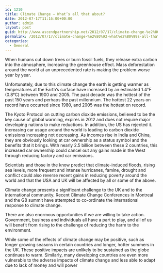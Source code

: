 ```yaml
---
id: 1210
title: Climate Change – What’s all that about?
date: 2012-07-17T11:16:00+00:00
author: admin
layout: post
guid: http://www.ascendpartnership.net/2012/07/17/climate-change-%e2%80%93-what%e2%80%99s-all-that-about/
permalink: /2012/07/17/climate-change-%e2%80%93-what%e2%80%99s-all-that-about/
categories:
  - General
---
```

When humans cut down trees or burn fossil fuels, they release extra carbon into the atmosphere, increasing the greenhouse effect. Mass deforestation around the world at an unprecedented rate is making the problem worse year by year.

Unfortunately, due to this climate change the earth is getting warmer as temperatures at the Earth&#8217;s surface have increased by an estimated 1.4°F (0.8°C) between 1900 and 2005. The past decade was the hottest of the past 150 years and perhaps the past millennium. The hottest 22 years on record have occurred since 1980, and 2005 was the hottest on record.

The Kyoto Protocol on cutting carbon dioxide emissions, believed to be the key cause of global warming, expires in 2012 and does not require major developing nations to make reductions. In addition, the US has rejected it. Increasing car usage around the world is leading to carbon dioxide emissions increasing not decreasing. As incomes rise in India and China, they are obviously looking at car ownership as a status symbol and the benefits that it brings. With nearly 2.5 billion between these 2 countries, this increased car ownership could cancel out any gains made in the West through reducing factory and car emissions.
  
Scientists and those in the know predict that climate-induced floods, rising sea levels, more frequent and intense hurricanes, famine, drought and conflict could also reverse recent gains in reducing poverty around the world and that the USA and UK will be affected by all or some of the above.

Climate change presents a significant challenge to the UK and to the international community. Recent Climate Change Conferences in Montreal and the G8 summit have attempted to co-ordinate the international response to climate change.
  
There are also enormous opportunities if we are willing to take action. Government, business and individuals all have a part to play, and all of us will benefit from rising to the challenge of reducing the harm to the environment.

While some of the effects of climate change may be positive, such as longer growing seasons in certain countries and longer, hotter summers in the UK. These positive impacts are unlikely to be sustained as the globe continues to warm. Similarly, many developing countries are even more vulnerable to the adverse impacts of climate change and less able to adapt due to lack of money and will power